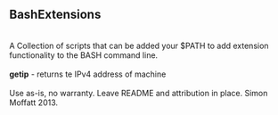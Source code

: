 BashExtensions
--------------
<br/>
A Collection of scripts that can be added your $PATH to add extension functionality to the BASH command line.
<br/>
<br/>
<b>getip</b> - returns te IPv4 address of machine
<br/>
<br/>
Use as-is, no warranty.  Leave README and attribution in place.  Simon Moffatt 2013.

